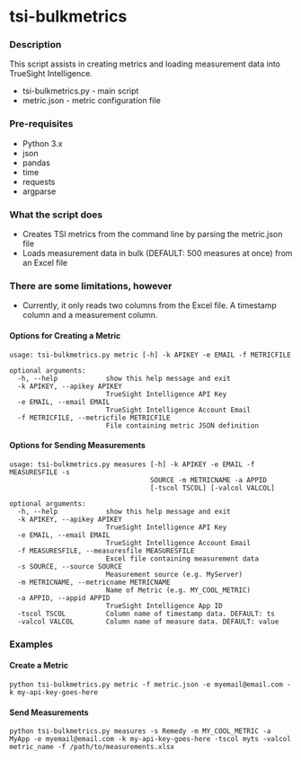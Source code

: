 # tsi-bulkmetrics

### Description

This script assists in creating metrics and loading measurement data into TrueSight Intelligence.

- tsi-bulkmetrics.py - main script
- metric.json - metric configuration file

### Pre-requisites
- Python 3.x
- json
- pandas
- time
- requests
- argparse

### What the script does

- Creates TSI metrics from the command line by parsing the metric.json file
- Loads measurement data in bulk (DEFAULT: 500 measures at once) from an Excel file

### There are some limitations, however

- Currently, it only reads two columns from the Excel file.  A timestamp column and a measurement column.

#### Options for Creating a Metric
```
usage: tsi-bulkmetrics.py metric [-h] -k APIKEY -e EMAIL -f METRICFILE

optional arguments:
  -h, --help            show this help message and exit
  -k APIKEY, --apikey APIKEY
                        TrueSight Intelligence API Key
  -e EMAIL, --email EMAIL
                        TrueSight Intelligence Account Email
  -f METRICFILE, --metricfile METRICFILE
                        File containing metric JSON definition
```

#### Options for Sending Measurements
```
usage: tsi-bulkmetrics.py measures [-h] -k APIKEY -e EMAIL -f MEASURESFILE -s
                                   SOURCE -m METRICNAME -a APPID
                                   [-tscol TSCOL] [-valcol VALCOL]

optional arguments:
  -h, --help            show this help message and exit
  -k APIKEY, --apikey APIKEY
                        TrueSight Intelligence API Key
  -e EMAIL, --email EMAIL
                        TrueSight Intelligence Account Email
  -f MEASURESFILE, --measuresfile MEASURESFILE
                        Excel file containing measurement data
  -s SOURCE, --source SOURCE
                        Measurement source (e.g. MyServer)
  -m METRICNAME, --metricname METRICNAME
                        Name of Metric (e.g. MY_COOL_METRIC)
  -a APPID, --appid APPID
                        TrueSight Intelligence App ID
  -tscol TSCOL          Column name of timestamp data. DEFAULT: ts
  -valcol VALCOL        Column name of measure data. DEFAULT: value
```

### Examples
#### Create a Metric
```
python tsi-bulkmetrics.py metric -f metric.json -e myemail@email.com -k my-api-key-goes-here
```
#### Send Measurements
```
python tsi-bulkmetrics.py measures -s Remedy -m MY_COOL_METRIC -a MyApp -e myemail@email.com -k my-api-key-goes-here -tscol myts -valcol metric_name -f /path/to/measurements.xlsx
```

